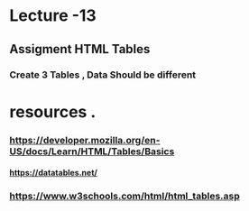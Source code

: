 # Lecture -13

## Assigment HTML Tables

### Create 3 Tables , Data Should be different


# resources . 

### https://developer.mozilla.org/en-US/docs/Learn/HTML/Tables/Basics

#### https://datatables.net/

### https://www.w3schools.com/html/html_tables.asp


